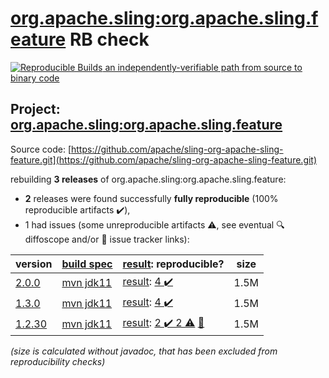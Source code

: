 [org.apache.sling:org.apache.sling.feature](https://central.sonatype.com/artifact/org.apache.sling/org.apache.sling.feature/2.0.0/versions) RB check
=======

[![Reproducible Builds](https://reproducible-builds.org/images/logos/rb.svg) an independently-verifiable path from source to binary code](https://reproducible-builds.org/)

## Project: [org.apache.sling:org.apache.sling.feature](https://central.sonatype.com/artifact/org.apache.sling/org.apache.sling.feature/2.0.0/versions)

Source code: [https://github.com/apache/sling-org-apache-sling-feature.git](https://github.com/apache/sling-org-apache-sling-feature.git)

rebuilding **3 releases** of org.apache.sling:org.apache.sling.feature:
- **2** releases were found successfully **fully reproducible** (100% reproducible artifacts :heavy_check_mark:),
- 1 had issues (some unreproducible artifacts :warning:, see eventual :mag: diffoscope and/or :memo: issue tracker links):

| version | [build spec](/BUILDSPEC.md) | [result](https://reproducible-builds.org/docs/jvm/): reproducible? | size |
| -- | --------- | ------ | -- |
| [2.0.0](https://central.sonatype.com/artifact/org.apache.sling/org.apache.sling.feature/2.0.0/pom) | [mvn jdk11](org.apache.sling.feature-2.0.0.buildspec) | [result](org.apache.sling.feature-2.0.0.buildinfo): [4 :heavy_check_mark: ](org.apache.sling.feature-2.0.0.buildcompare) | 1.5M |
| [1.3.0](https://central.sonatype.com/artifact/org.apache.sling/org.apache.sling.feature/1.3.0/pom) | [mvn jdk11](org.apache.sling.feature-1.3.0.buildspec) | [result](org.apache.sling.feature-1.3.0.buildinfo): [4 :heavy_check_mark: ](org.apache.sling.feature-1.3.0.buildcompare) | 1.5M |
| [1.2.30](https://central.sonatype.com/artifact/org.apache.sling/org.apache.sling.feature/1.2.30/pom) | [mvn jdk11](org.apache.sling.feature-1.2.30.buildspec) | [result](org.apache.sling.feature-1.2.30.buildinfo): [2 :heavy_check_mark:  2 :warning:](org.apache.sling.feature-1.2.30.buildcompare) [:memo:](https://github.com/apache/sling-org-apache-sling-feature/pull/30) | 1.5M |

<i>(size is calculated without javadoc, that has been excluded from reproducibility checks)</i>
